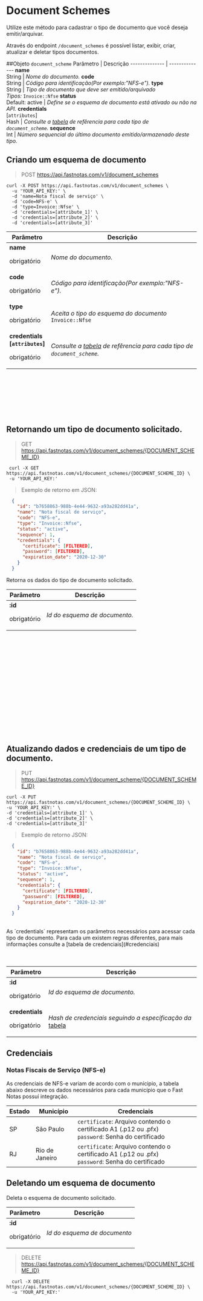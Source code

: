 # Document Schemes

  Utilize este método para cadastrar o tipo de documento que você deseja emitir/arquivar.

  Através do endpoint `/document_schemes` é possível listar, exibir, criar, atualizar e deletar tipos documentos.


##Objeto `document_scheme`
  Parâmetro |  Descrição
  -------------- | --------------
  **name**  <br> String | *Nome do documento.*
  **code**  <br> String | *Código para identificação(Por exemplo:"NFS-e").*
  **type**  <br> String | *Tipo de documento que deve ser emitido/arquivado* <br> *Tipos:* `Invoice::Nfse`
  **status** <br> Default: active | *Define se o esquema de documento está ativado ou não na API.*
  **credentials** <br>[`attributes`]<br> Hash | *Consulte a [tabela](#credenciais) de refêrencia para cada tipo de <br>`document_scheme`.*
  **sequence**  <br> Int | *Número sequencial do último documento emitido/armazenado deste tipo.*


## Criando um esquema de documento

  > POST https://api.fastnotas.com/v1/document_schemes

  ```shell
  curl -X POST https://api.fastnotas.com/v1/document_schemes \
    -u 'YOUR_API_KEY:' \
    -d 'name=Nota fiscal de serviço' \
    -d 'code=NFS-e' \
    -d 'type=Invoice::Nfse' \
    -d 'credentials=[attribute_1]' \
    -d 'credentials=[attribute_2]' \
    -d 'credentials=[attribute_3]'
 ```

  Parâmetro |  Descrição
  -------------- | --------------
  **name**  <br> <p>obrigatório</p>  | *Nome do documento.*
  **code**  <br> <p>obrigatório</p>  | *Código para identificação(Por exemplo:"NFS-e").*
  **type**  <br> <p>obrigatório</p>  | *Aceita o tipo do esquema do documento* <br> `Invoice::Nfse`
  **credentials<br>[`attributes`]** <br> <p>obrigatório</p> | *Consulte a [tabela](#credenciais) de refêrencia para cada tipo de <br>`document_scheme`.*


<br> <br> <br> <br> <br> <br>
## Retornando um tipo de documento solicitado.

  > GET https://api.fastnotas.com/v1/document_schemes/{DOCUMENT_SCHEME_ID}

   ```shell
    curl -X GET https://api.fastnotas.com/v1/document_schemes/{DOCUMENT_SCHEME_ID} \
    -u 'YOUR_API_KEY:'
  ```
  > Exemplo de retorno em JSON:

  ```json
    {
      "id": "b7658863-988b-4e44-9632-a93a282dd41a",
      "name": "Nota fiscal de serviço",
      "code": "NFS-e",
      "type": "Invoice::Nfse",
      "status": "active",
      "sequence": 1,
      "credentials": {
        "certificate": [FILTERED],
        "password": [FILTERED],
        "expiration_date": "2020-12-30"
      }
    }
  ```

  Retorna os dados do tipo de documento solicitado.

  Parâmetro | Descrição
 -------------- | --------------
**:id** <br> <p>obrigatório</p> | *Id do esquema de documento.*


<br> <br> <br> <br> <br> <br> <br> <br> <br> <br> <br> <br> <br> <br> <br>
## Atualizando dados e credenciais de um tipo de documento.

  > PUT https://api.fastnotas.com/v1/document_scheme/{DOCUMENT_SCHEME_ID}

  ```shell
  curl -X PUT https://api.fastnotas.com/v1/document_schemes/{DOCUMENT_SCHEME_ID} \
  -u 'YOUR_API_KEY:' \
  -d 'credentials=[attribute_1]' \
  -d 'credentials=[attribute_2]' \
  -d 'credentials=[attribute_3]'
 ```

  > Exemplo de retorno JSON:

  ```json
    {
      "id": "b7658863-988b-4e44-9632-a93a282dd41a",
      "name": "Nota fiscal de serviço",
      "code": "NFS-e",
      "type": "Invoice::Nfse",
      "status": "active",
      "sequence": 1,
      "credentials": {
        "certificate": [FILTERED],
        "password": [FILTERED],
        "expiration_date": "2020-12-30"
      }
    }
  ```

  <br>
  As `credentials` representam os parâmetros necessários para acessar cada tipo de documento. Para cada um existem regras diferentes, para mais informações consulte a [tabela de credenciais](#credenciais)
  <br> <br> <br>

Parâmetro | Descrição
 -------------- | --------------
**:id** <br> <p>obrigatório</p> | *Id do esquema de documento.*
**credentials** <br> <p>obrigatório</p> | *Hash de credenciais seguindo a especificação da* [tabela](#credenciais)


## Credenciais

### Notas Fiscais de Serviço (NFS-e)

  As credenciais de NFS-e variam de acordo com o munícipio, a tabela abaixo descreve os dados necessários para cada município que o Fast Notas possuí integração.

  Estado | Município | Credenciais
 -------------- | -------------- | --------------
  SP | São Paulo | `certificate`: Arquivo contendo o certificado A1 (.p12 ou .pfx) <br> `password`: Senha do certificado
  RJ | Rio de Janeiro | `certificate`: Arquivo contendo o certificado A1 (.p12 ou .pfx) <br> `password`: Senha do certificado


## Deletando um esquema de documento
  Deleta o esquema de documento solicitado.

  Parâmetro | Descrição
 -------------- | --------------
  **:id** <br> <p>obrigatório</p> | *Id do esquema de documento*

  > DELETE https://api.fastnotas.com/v1/document_schemes/{DOCUMENT_SCHEME_ID}

  ```shell
    curl -X DELETE https://api.fastnotas.com/v1/document_schemes/{DOCUMENT_SCHEME_ID} \
    -u 'YOUR_API_KEY:'
  ```
